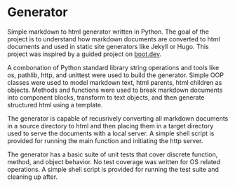 # Generator

Simple markdown to html generator written in Python. The goal of the project is to understand how markdown documents are converted to html documents and used in static site generators like Jekyll or Hugo. This project was inspired by a guided project on [boot.dev](https://www.boot.dev/).

A combonation of Python standard library string operations and tools like os, pathlib, http, and unittest were used to build the generator. Simple OOP classes were used to model markdown text, html parents, html children as objects. Methods and functions were used to break markdown documents into component blocks, transform to text objects, and then generate structured html using a template.

The generator is capable of recusrively converting all markdown documents in a source directory to html and then placing them in a target directory used to serve the documents with a local server. A simple shell script is provided for running the main function and initiating the http server.

The generator has a basic suite of unit tests that cover discrete function, method, and object behavior. No test coverage was written for OS related operations. A simple shell script is provided for running the test suite and cleaning up after.
